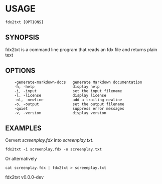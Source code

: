 
# USAGE

	fdx2txt [OPTIONS]

## SYNOPSIS

fdx2txt is a command line program that reads an fdx file
and returns plain text


## OPTIONS

```
    -generate-markdown-docs   generate Markdown documentation
    -h, -help                 display help
    -i, -input                set the input filename
    -l, -license              display license
    -nl, -newline             add a trailing newline
    -o, -output               set the output filename
    -quiet                    suppress error messages
    -v, -version              display version
```


## EXAMPLES

Cervert *screenplay.fdx* into *screenplay.txt*.

    fdx2txt -i screenplay.fdx -o screenplay.txt

Or alternatively

    cat screenplay.fdx | fdx2txt > screenplay.txt


fdx2txt v0.0.0-dev
